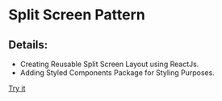 <h1>Split Screen Pattern</h1>

<h2>Details:</h2>
<ul>
<li>Creating Reusable Split Screen Layout using ReactJs.</li>
<li>Adding Styled Components Package for Styling Purposes.</li>
</ul>

<a href="https://codesandbox.io/p/sandbox/splitscreen-reactjs-wg4w9c" target="_blank">Try it</a>
